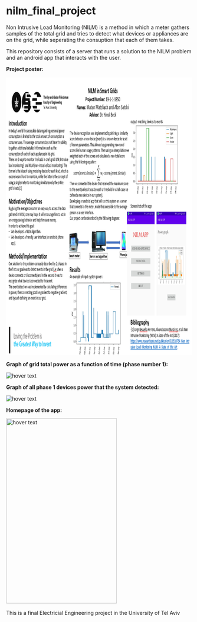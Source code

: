# nilm_final_project

Non Intrusive Load Monitoring (NILM) is a method in which a meter gathers samples of the total grid and tries to detect what devices or appliances are on the grid, while seperating the consuption that each of them takes. 

This repository consists of a server that runs a solution to the NILM problem and an android app that interacts with the user.

<b>Project poster: </b>

<img src="https://raw.githubusercontent.com/matan-matzliach/nilm_final_project/master/poster.PNG" height="750" title="hover text">

<b>Graph of grid total power as a function of time (phase number 1):</b>

<img src="https://i.ibb.co/xmxNtFs/image.png" width="500" title="hover text">


<b>Graph of all phase 1 devices power that the system detected:</b>

<img src="https://i.ibb.co/sJn5pYs/image.png" width="500" title="hover text">


<b>Homepage of the app:</b>

<img src="https://i.ibb.co/h90WqS1/mainmaenu.png" width="300" height="500" title="hover text">




This is a final Electricial Engineering project in the University of Tel Aviv
